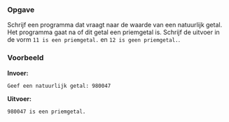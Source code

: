 ### Opgave

Schrijf een programma dat vraagt naar de waarde van een natuurlijk getal. Het programma gaat na of dit getal een priemgetal is. Schrijf de uitvoer in de vorm `11 is een priemgetal.` en `12 is geen priemgetal.`.


### Voorbeeld

**Invoer:**

    Geef een natuurlijk getal: 980047


**Uitvoer:**

    980047 is een priemgetal.
